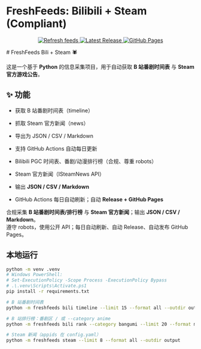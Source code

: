 # FreshFeeds: Bilibili + Steam (Compliant)

<p align="center">
  <a href="https://github.com/BennetttChen/Python-crawl/actions/workflows/refresh.yml">
    <img src="https://github.com/BennetttChen/Python-crawl/actions/workflows/refresh.yml/badge.svg" alt="Refresh feeds">
  </a>
  <a href="https://github.com/BennetttChen/Python-crawl/releases">
    <img src="https://img.shields.io/github/v/release/BennetttChen/Python-crawl?display_name=tag" alt="Latest Release">
  </a>
  <a href="https://bennetttchen.github.io/Python-crawl/">
    <img src="https://img.shields.io/badge/Pages-live-blue" alt="GitHub Pages">
  </a>
</p>
# FreshFeeds Bili + Steam 🕷️

这是一个基于 **Python** 的信息采集项目，用于自动获取 **B 站番剧时间表** 与 **Steam 官方游戏公告**。

## ✨ 功能
- 获取 B 站番剧时间表（timeline）
- 抓取 Steam 官方新闻（news）
- 导出为 JSON / CSV / Markdown
- 支持 GitHub Actions 自动每日更新

- Bilibili PGC 时间表、番剧/动漫排行榜（合规、尊重 robots）
- Steam 官方新闻（ISteamNews API）
- 输出 **JSON / CSV / Markdown**
- GitHub Actions 每日自动刷新；自动 **Release + GitHub Pages**
  
合规采集 **B 站番剧时间表/排行榜** 与 **Steam 官方新闻**；输出 **JSON / CSV / Markdown**。  
遵守 robots，使用公开 API；每日自动刷新、自动 Release、自动发布 GitHub Pages。

## 本地运行
```bash
python -m venv .venv
# Windows PowerShell:
# Set-ExecutionPolicy -Scope Process -ExecutionPolicy Bypass
# .\.venv\Scripts\Activate.ps1
pip install -r requirements.txt

# B 站番剧时间表
python -m freshfeeds bili timeline --limit 15 --format all --outdir output

# B 站排行榜：番剧区 / 或 --category anime
python -m freshfeeds bili rank --category bangumi --limit 20 --format md --outdir output

# Steam 新闻（appids 在 config.yaml）
python -m freshfeeds steam --limit 8 --format all --outdir output
